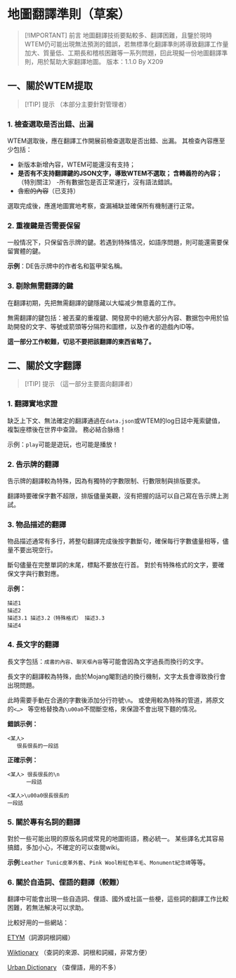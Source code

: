 # 地圖翻譯準則（草案）

> [!IMPORTANT] 前言
> 地圖翻譯技術要點較多、翻譯困難，且鑒於現時WTEM仍可能出現無法預測的錯誤，若無標準化翻譯準則將導致翻譯工作量加大、質量低、工期長和稽核困難等一系列問題，囙此現擬一份地圖翻譯準則，用於幫助大家翻譯地圖。
>版本：1.1.0 By X209

## 一、關於WTEM提取
> [!TIP] 提示
> （本部分主要針對管理者）

### 1. 檢查選取是否出錯、出漏

WTEM選取後，應在翻譯工作開展前檢查選取是否出錯、出漏。 其檢查內容應至少包括：
- 新版本新增內容，WTEM可能還沒有支持；
- **是否有不支持翻譯鍵的JSON文字，導致WTEM不選取； 含轉義符的內容；** （特別關注）
-所有數据包是否正常運行，沒有語法錯誤。
- ~~含宏的內容~~（已支持）

選取完成後，應進地圖實地考察，查漏補缺並確保所有機制運行正常。

### 2. 重複鍵是否需要保留

一般情况下，只保留告示牌的鍵。若遇到特殊情况，如語序問題，則可能還需要保留實體的鍵。

**示例**：DE告示牌中的作者名和盔甲架名稱。

### 3. 剔除無需翻譯的鍵
在翻譯初期，先把無需翻譯的鍵隱藏以大幅减少無意義的工作。

無需翻譯的鍵包括：被丟棄的重複鍵、開發房中的絕大部分內容、數据包中用於協助開發的文字、等號或箭頭等分隔符和圖標，以及作者的遊戲內ID等。

**這一部分工作較難，切忌不要把該翻譯的東西省略了。**

## 二、關於文字翻譯
> [!TIP] 提示
> （這一部分主要面向翻譯者）

### 1. 翻譯實地求證

缺乏上下文、無法確定的翻譯通過在`data.json`或WTEM的log日誌中蒐索鍵值，複製座標後在世界中查證。 務必結合脉络！

示例：`play`可能是遊玩，也可能是播放！

### 2. 告示牌的翻譯
告示牌的翻譯較為特殊，因為有獨特的字數限制、行數限制與排版要求。

翻譯時要確保字數不超限，排版儘量美觀，沒有把握的話可以自己寫在告示牌上測試。

### 3. 物品描述的翻譯
物品描述通常有多行，將整句翻譯完成後按字數斷句，確保每行字數儘量相等，儘量不要出現空行。

斷句儘量在完整單詞的末尾，標點不要放在行首。 對於有特殊格式的文字，要確保文字與行數對應。

**示例：**
```
描述1
描述2
描述3.1 描述3.2（特殊格式） 描述3.3
描述4
```
### 4. 長文字的翻譯
長文字包括：`成書的內容`、`聊天框內容`等可能會因為文字過長而換行的文字。

長文字的翻譯較為特殊，由於Mojang閹割過的換行機制，文字太長會導致換行會出現問題。

此時需要手動在合適的字數後添加分行符號`\n`。
或使用較為特殊的管道，將原文的`<…> ` 等空格替換為`\u00a0`不間斷空格，來保證不會出現下麵的情况。

**錯誤示例：**
```
<某人>
   很長很長的一段話
```

**正確示例：**
```
<某人> 很長很長的\n
      一段話
```
```
<某人>\u00a0很長很長的
一段話
```

### 5. 關於專有名詞的翻譯
對於一些可能出現的原版名詞或常見的地圖術語，務必統一。 某些譯名尤其容易搞錯，多加小心，不確定的可以查閱wiki。

**示例**:`Leather Tunic皮革外套`、`Pink Wool粉紅色羊毛`、`Monument紀念碑`等等。

### 6. 關於自造詞、俚語的翻譯（較難）
翻譯中可能會出現一些自造詞、俚語、國外或社區一些梗，這些詞的翻譯工作比較困難，若無法解决可以求助。

比較好用的一些網站：

[ETYM](https://www.etymonline.com/tw)（詞源詞根詞綴）

[Wiktionary](https://zh.wiktionary.org/wiki/Wiktionary:%E9%A6%96%E9%A1%B5) （查詞的來源、詞根和詞綴，非常方便）

[Urban Dictionary](https://www.urbandictionary.com/) （查俚語，用的不多）
